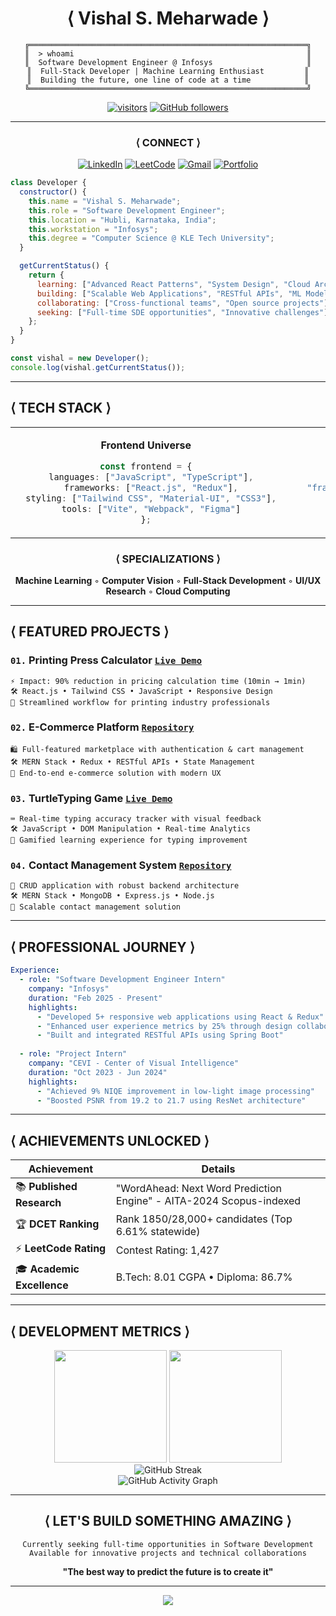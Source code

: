 <div align="center">

# ⟨ Vishal S. Meharwade ⟩

```ascii
╔══════════════════════════════════════════════════════════════╗
║  > whoami                                                    ║
║  Software Development Engineer @ Infosys                     ║
║  Full-Stack Developer | Machine Learning Enthusiast         ║
║  Building the future, one line of code at a time            ║
╚══════════════════════════════════════════════════════════════╝
```

[![visitors](https://visitor-badge.laobi.icu/badge?page_id=Vishal-Meharwade.Vishal-Meharwade)](https://github.com/Vishal-Meharwade)
[![GitHub followers](https://img.shields.io/github/followers/Vishal-Meharwade?label=Follow&style=social)](https://github.com/Vishal-Meharwade/?tab=follow)

</div>

---

<div align="center">

### ⟨ **CONNECT** ⟩

[![LinkedIn](https://img.shields.io/badge/linkedin-%230077B5.svg?style=for-the-badge&logo=linkedin&logoColor=white)](https://www.linkedin.com/in/vishalmeharwade)
[![LeetCode](https://img.shields.io/badge/LeetCode-000000?style=for-the-badge&logo=LeetCode&logoColor=#d16c06)](https://leetcode.com/vishal-sm)
[![Gmail](https://img.shields.io/badge/Gmail-D14836?style=for-the-badge&logo=gmail&logoColor=white)](mailto:vishalmeharwade1@gmail.com)
[![Portfolio](https://img.shields.io/badge/Portfolio-%23000000.svg?style=for-the-badge&logo=firefox&logoColor=#FF7139)](https://github.com/Vishal-Meharwade)

</div>

```javascript
class Developer {
  constructor() {
    this.name = "Vishal S. Meharwade";
    this.role = "Software Development Engineer";
    this.location = "Hubli, Karnataka, India";
    this.workstation = "Infosys";
    this.degree = "Computer Science @ KLE Tech University";
  }

  getCurrentStatus() {
    return {
      learning: ["Advanced React Patterns", "System Design", "Cloud Architecture"],
      building: ["Scalable Web Applications", "RESTful APIs", "ML Models"],
      collaborating: ["Cross-functional teams", "Open source projects"],
      seeking: ["Full-time SDE opportunities", "Innovative challenges"]
    };
  }
}

const vishal = new Developer();
console.log(vishal.getCurrentStatus());
```

---

## ⟨ **TECH STACK** ⟩

<table align="center">
<tr>
<td align="center" width="50%">

**Frontend Universe**
```typescript
const frontend = {
  languages: ["JavaScript", "TypeScript"],
  frameworks: ["React.js", "Redux"],
  styling: ["Tailwind CSS", "Material-UI", "CSS3"],
  tools: ["Vite", "Webpack", "Figma"]
};
```

</td>
<td align="center" width="50%">

**Backend Cosmos**
```python
backend = {
    "languages": ["Python", "Java", "C++"],
    "frameworks": ["Node.js", "Spring Boot", "Express.js"],
    "databases": ["MongoDB", "PostgreSQL", "MySQL"],
    "apis": ["RESTful", "GraphQL"]
}
```

</td>
</tr>
</table>

<div align="center">

### ⟨ **SPECIALIZATIONS** ⟩
**Machine Learning** ◦ **Computer Vision** ◦ **Full-Stack Development** ◦ **UI/UX Research** ◦ **Cloud Computing**

</div>

---

## ⟨ **FEATURED PROJECTS** ⟩

<div align="left">

### `01.` **Printing Press Calculator** [`Live Demo`](https://github.com/Vishal-Meharwade/printing-press-working)
```
⚡ Impact: 90% reduction in pricing calculation time (10min → 1min)
🛠 React.js • Tailwind CSS • JavaScript • Responsive Design
🎯 Streamlined workflow for printing industry professionals
```

### `02.` **E-Commerce Platform** [`Repository`](https://github.com/Vishal-Meharwade/Ecommerce-)
```
🛍 Full-featured marketplace with authentication & cart management
🛠 MERN Stack • Redux • RESTful APIs • State Management
🎯 End-to-end e-commerce solution with modern UX
```

### `03.` **TurtleTyping Game** [`Live Demo`](https://github.com/Vishal-Meharwade/TurtleTyping)
```
⌨️ Real-time typing accuracy tracker with visual feedback
🛠 JavaScript • DOM Manipulation • Real-time Analytics
🎯 Gamified learning experience for typing improvement
```

### `04.` **Contact Management System** [`Repository`](https://github.com/Vishal-Meharwade/contact-management-system)
```
📇 CRUD application with robust backend architecture
🛠 MERN Stack • MongoDB • Express.js • Node.js
🎯 Scalable contact management solution
```

</div>

---

## ⟨ **PROFESSIONAL JOURNEY** ⟩

```yaml
Experience:
  - role: "Software Development Engineer Intern"
    company: "Infosys"
    duration: "Feb 2025 - Present"
    highlights:
      - "Developed 5+ responsive web applications using React & Redux"
      - "Enhanced user experience metrics by 25% through design collaboration"
      - "Built and integrated RESTful APIs using Spring Boot"
  
  - role: "Project Intern"
    company: "CEVI - Center of Visual Intelligence"
    duration: "Oct 2023 - Jun 2024"
    highlights:
      - "Achieved 9% NIQE improvement in low-light image processing"
      - "Boosted PSNR from 19.2 to 21.7 using ResNet architecture"
```

---

## ⟨ **ACHIEVEMENTS UNLOCKED** ⟩

<div align="center">

| Achievement | Details |
|-------------|---------|
| 📚 **Published Research** | "WordAhead: Next Word Prediction Engine" - AITA-2024 Scopus-indexed |
| 🏆 **DCET Ranking** | Rank 1850/28,000+ candidates (Top 6.61% statewide) |
| ⚡ **LeetCode Rating** | Contest Rating: 1,427 |
| 🎓 **Academic Excellence** | B.Tech: 8.01 CGPA • Diploma: 86.7% |

</div>

---

## ⟨ **DEVELOPMENT METRICS** ⟩

<div align="center">

<img height="180em" src="https://github-readme-stats.vercel.app/api?username=Vishal-Meharwade&show_icons=true&theme=tokyonight&include_all_commits=true&count_private=true"/>
<img height="180em" src="https://github-readme-stats.vercel.app/api/top-langs/?username=Vishal-Meharwade&layout=compact&langs_count=8&theme=tokyonight"/>

<br>

<img src="https://github-readme-streak-stats.herokuapp.com/?user=Vishal-Meharwade&theme=tokyonight" alt="GitHub Streak"/>

<br>

<img src="https://github-readme-activity-graph.vercel.app/graph?username=Vishal-Meharwade&theme=tokyo-night&bg_color=1a1b27&color=70a5fd&line=bf91f3&point=38bdae&area=true&hide_border=true" alt="GitHub Activity Graph"/>

</div>

---

<div align="center">

## ⟨ **LET'S BUILD SOMETHING AMAZING** ⟩

```
Currently seeking full-time opportunities in Software Development
Available for innovative projects and technical collaborations
```

**"The best way to predict the future is to create it"**

---

<img src="https://capsule-render.vercel.app/api?type=waving&color=gradient&height=100&section=footer&animation=twinkling"/>

</div>
